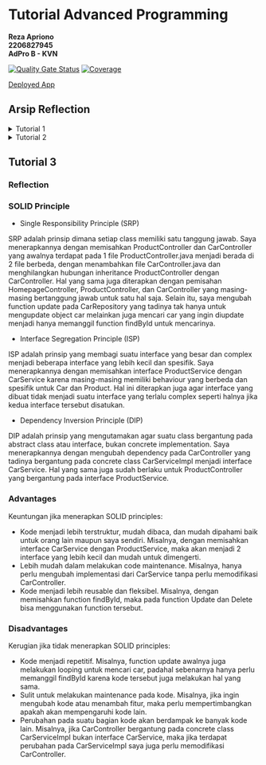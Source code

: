 # Tutorial Advanced Programming
__Reza Apriono__ </br>
__2206827945__</br>
__AdPro B - KVN__</br>

[![Quality Gate Status](https://sonarcloud.io/api/project_badges/measure?project=rzapriono_tutorial-1&metric=alert_status)](https://sonarcloud.io/summary/new_code?id=rzapriono_tutorial-1)
[![Coverage](https://sonarcloud.io/api/project_badges/measure?project=rzapriono_tutorial-1&metric=coverage)](https://sonarcloud.io/summary/new_code?id=rzapriono_tutorial-1)

[Deployed App](https://tutorial-adpro-rzapriono.koyeb.app/)

## Arsip Reflection
<details>
<summary>Tutorial 1</summary>

## Tutorial 1

### Reflection 1

Pada tutorial 1, saya sudah menerapkan _clean code principle_ dengan melakukan beberapa hal. 

Terkait meaningful names, Penamaan variabel dan  pada kode saya telah bersifat jelas dan ringkas, serta dapat mewakili data apa yang disimpan dalam variabel atau apa yang dilakukan function tersebut.
Contohnya adalah function `findProduct()` untuk mencari product dari productData, dan variabel `indexOfProduct` untuk menyimpan index product pada productData.

Kemudian, setiap function yang dibuat hanya mengerjakan satu tugas saja dan function tersebut ukurannya tidak terlalu besar. Contohnya adalah function `create`, `edit`, dan `delete` masing-masing hanya menjalankan satu tugas saja sesuai namanya.

Selain itu, saya juga telah menggunakan version control dengan menggunakan git dan menerapkan branching untuk fitur-fitur serta test yang ada.

Meskipun beberapa bagian kode saya tidak memiliki comment, namun penamaan function dan variabel yang digunakan sudah baik dan dapat merepresentasikan perilakunya tanpa perlu penjelasan lebih lanjut.


Saya sempat melakukan beberapa kesalahan saat menulis kode. Contohnya, salah menuliskan `seleniumhq` menjadi `seleniumhg` pada `build.gradle.kts` sehingga menyebabkan test tidak dapat diexecute. Selain itu, saya sempat salah mapping untuk kembali ke product list setelah mengedit product, dan juga menemui error saat membuat fitur edit dan delete. Untungnya, hal-hal tersebut masih dapat saya perbaiki. Mungkin yang bisa ditingkatkan dari kode saya adalah menambahkan _input validation_ terhadap `name`
dan `quantity` dari product.
 
### Reflection 2

1. Setelah membuat unit test, saya merasa lebih yakin bahwa kode yang saya buat dan fitur-fitur didalamnya dapat berjalan dengan semestinya dan tidak terdapat bug atau error. Menurut saya, banyaknya unit test bersifat tentatif tergantung pada program yang kita buat. Namun, seharusnya unit test dapat mencakup semua functiononalitas pada program.
Code coverage 100% tidak menjamin bahwa kode tidak memiliki bug atau error, karena code coverage hanya merupakan perhitungan terhadap seberapa besar kode yang diuji oleh unit test. Oleh karena itu, penting untuk membuat dan memastikan bahwa unit test telah mencakup berbagai skenario, misalnya _positive scenario_ dan _negative scenario_.


2. Pembuatan functional test suite dengan cara tersebut akan menyebabkan terdapat duplikasi pada code dan mengurangi _cleanliness_ dari kode tersebut. Hal tersebut dapat menyulitkan *code maintenence* saat terdapat suatu perubahan pada _source code_. Mungkin salah satu solusi yang dapat diterapkan adalah dengan menggunakan method `setup()` untuk kode yang akan digunakan di beberapa test dan kemudian menggabungkan test untuk mengecek jumlah item pada product list dengan test create product.
</details>

<details>
<summary>Tutorial 2</summary>

## Tutorial 2

### Reflection
1. Code quality issues:
- **unused private field** : muncul pada ketiga field productId, productName, dan productQuantity di model Product. Namun, menurut saya, hal tersebut seharusnya bukan merupakan sebuah issue karena field tersebut diakses dengan menggunakan getter dan setter. Saat ini, saya telah mark ketiga issue tersebut sebagai false positive.
- Menghilangkan modifier public pada class test
- **unnecessary boolean literal**: mengubah `if (found == true)` menjadi `if (found)`


2. Menurut saya, implementasi github workflows pada program saya sudah menerapkan CI/CD. CI/CD memungkinkan terjadinya testing program dan deployment secara otomatis. Dengan menggunakan github workflows, program saya bisa menjalani testing setiap kali terjadi push di suatu branch. Dengan demikian, setiap perubahan dapat dipastikan tidak mengganggu functiononalitas program dan coding standart yang telah diterapkan. Selain itu, deployment menggunakan `Koyeb` sebagai PaaS juga telah menerapkan CI/CD dimana terjadi proses deployment otomatis saat ada push atau pull request dari suatu branch.
Beberapa workflows yang sudah diterapkan untuk CI/CD adalah `ci.yml` untuk testing otomatis dan `scorecard.yml` serta `sonarcloud.yml` untuk pengecekan code seperti code coverage, bug, dll.
</details>

## Tutorial 3

### Reflection
### SOLID Principle
- Single Responsibility Principle (SRP)

SRP adalah prinsip dimana setiap class memiliki satu tanggung jawab. Saya menerapkannya dengan memisahkan ProductController dan CarController yang awalnya terdapat pada 1 file ProductController.java menjadi berada di 2 file berbeda, dengan menambahkan file CarController.java dan menghilangkan hubungan inheritance ProductController dengan CarController. Hal yang sama juga diterapkan dengan pemisahan HomepageController, ProductController, dan CarController yang masing-masing bertanggung jawab untuk satu hal saja. Selain itu, saya mengubah function update pada CarRepository yang tadinya tak hanya untuk mengupdate object car melainkan juga mencari car yang ingin diupdate menjadi hanya memanggil function findById untuk mencarinya.

- Interface Segregation Principle (ISP)

ISP adalah prinsip yang membagi suatu interface yang besar dan complex menjadi beberapa interface yang lebih kecil dan spesifik. Saya menerapkannya dengan memisahkan interface ProductService dengan CarService karena masing-masing memiliki behaviour yang berbeda dan spesifik untuk Car dan Product. Hal ini diterapkan juga agar interface yang dibuat tidak menjadi suatu interface yang terlalu complex seperti halnya jika kedua interface tersebut disatukan.

- Dependency Inversion Principle (DIP)

DIP adalah prinsip yang mengutamakan agar suatu class bergantung pada abstract class atau interface, bukan concrete implementation. Saya menerapkannya dengan mengubah dependency pada CarController yang tadinya bergantung pada concrete class CarServiceImpl menjadi interface CarService. Hal yang sama juga sudah berlaku untuk ProductController yang bergantung pada interface ProductService.

### Advantages
Keuntungan jika menerapkan SOLID principles:
- Kode menjadi lebih terstruktur, mudah dibaca, dan mudah dipahami baik untuk orang lain maupun saya sendiri. Misalnya, dengan memisahkan interface CarService dengan ProductService, maka akan menjadi 2 interface yang lebih kecil dan mudah untuk dimengerti.
- Lebih mudah dalam melakukan code maintenance. Misalnya, hanya perlu mengubah implementasi dari CarService tanpa perlu memodifikasi CarController.
- Kode menjadi lebih reusable dan fleksibel. Misalnya, dengan memisahkan function findById, maka pada function Update dan Delete bisa menggunakan function tersebut.

### Disadvantages
Kerugian jika tidak menerapkan SOLID principles:
- Kode menjadi repetitif. Misalnya, function update awalnya juga melakukan looping untuk mencari car, padahal sebenarnya hanya perlu memanggil findById karena kode tersebut juga melakukan hal yang sama.
- Sulit untuk melakukan maintenance pada kode. Misalnya, jika ingin mengubah kode atau menambah fitur, maka perlu mempertimbangkan apakah akan mempengaruhi kode lain.
- Perubahan pada suatu bagian kode akan berdampak ke banyak kode lain. Misalnya, jika CarController bergantung pada concrete class CarServiceImpl bukan interface CarService, maka jika terdapat perubahan pada CarServiceImpl saya juga perlu memodifikasi CarController.